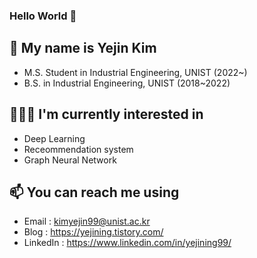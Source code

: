 ### Hello World 👋

## 🍓 My name is Yejin Kim
- M.S. Student in Industrial Engineering, UNIST (2022~)
- B.S. in Industrial Engineering, UNIST (2018~2022)

## 👩🏻‍💻 I'm currently interested in
- Deep Learning
- Receommendation system
- Graph Neural Network

## 📫 You can reach me using
- Email : kimyejin99@unist.ac.kr
- Blog : https://yejining.tistory.com/
- LinkedIn : https://www.linkedin.com/in/yejining99/


<!--
**yejining99/yejining99** is a ✨ _special_ ✨ repository because its `README.md` (this file) appears on your GitHub profile.

Here are some ideas to get you started:

- 🔭 I’m currently working on ...
- 🌱 I’m currently learning ...
- 👯 I’m looking to collaborate on ...
- 🤔 I’m looking for help with ...
- 💬 Ask me about ...
- 📫 How to reach me: ...
- 😄 Pronouns: ...
- ⚡ Fun fact: ...
-->
